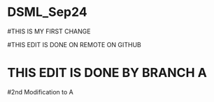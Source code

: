 # DSML_Sep24
 



#THIS IS MY FIRST CHANGE

#THIS EDIT IS DONE ON REMOTE ON GITHUB 



# THIS EDIT IS DONE BY BRANCH A

#2nd Modification to A
